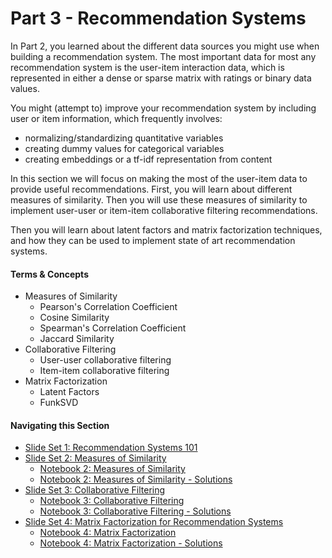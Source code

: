 # Part 3 - Recommendation Systems

In Part 2, you learned about the different data sources you might use when building a recommendation system.  The most important data for most any recommendation system is the user-item interaction data, which is represented in either a dense or sparse matrix with ratings or binary data values.

You might (attempt to) improve your recommendation system by including user or item information, which frequently involves:

* normalizing/standardizing quantitative variables
* creating dummy values for categorical variables
* creating embeddings or a tf-idf representation from content

In this section we will focus on making the most of the user-item data to provide useful recommendations.  First, you will learn about different measures of similarity.  Then you will use these measures of similarity to implement user-user or item-item collaborative filtering recommendations.

Then you will learn about latent factors and matrix factorization techniques, and how they can be used to implement state of art recommendation systems.

#### Terms & Concepts
- Measures of Similarity
    - Pearson's Correlation Coefficient
    - Cosine Similarity
    - Spearman's Correlation Coefficient
    - Jaccard Similarity
- Collaborative Filtering
    - User-user collaborative filtering
    - Item-item collaborative filtering
- Matrix Factorization
    - Latent Factors
    - FunkSVD

#### Navigating this Section

- [Slide Set 1: Recommendation Systems 101](https://github.com/jbernhard-nw/rec-workshop/blob/master/Part%203%20-%20Recommendation%20Systems/slides/PartIII_Recommendation_Systems_101.pdf)
- [Slide Set 2: Measures of Similarity](https://github.com/jbernhard-nw/rec-workshop/blob/master/Part%203%20-%20Recommendation%20Systems/slides/PartIII_Measures_of_Similarity.pdf)
    - [Notebook 2: Measures of Similarity](https://github.com/jbernhard-nw/rec-workshop/blob/master/Part%203%20-%20Recommendation%20Systems/notebooks/measures_of_similarity.ipynb)
    - [Notebook 2: Measures of Similarity - Solutions](https://github.com/jbernhard-nw/rec-workshop/blob/master/Part%203%20-%20Recommendation%20Systems/notebooks/solutions/measures_of_similarity-Solution.ipynb)
- [Slide Set 3: Collaborative Filtering](https://github.com/jbernhard-nw/rec-workshop/blob/master/Part%203%20-%20Recommendation%20Systems/slides/PartIII_Collaborative_Filtering.pdf)
    - [Notebook 3: Collaborative Filtering](https://github.com/jbernhard-nw/rec-workshop/blob/master/Part%203%20-%20Recommendation%20Systems/notebooks/collaborative_filtering.ipynb)
    - [Notebook 3: Collaborative Filtering - Solutions](https://github.com/jbernhard-nw/rec-workshop/blob/master/Part%203%20-%20Recommendation%20Systems/notebooks/solutions/collaborative_filtering-Solution.ipynb)
- [Slide Set 4: Matrix Factorization for Recommendation Systems]()
    - [Notebook 4: Matrix Factorization]()
    - [Notebook 4: Matrix Factorization - Solutions]()
